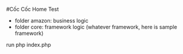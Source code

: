 #Cốc Cốc Home Test

- folder amazon: business logic
- folder core: framework logic (whatever framework, here is sample framework)

run php index.php
